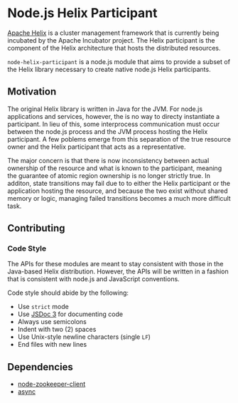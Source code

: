 # Node.js Helix Participant

[Apache Helix](http://helix.incubator.apache.org/) is a cluster management framework that is
currently being incubated by the Apache Incubator project. The Helix participant is the
component of the Helix architecture that hosts the distributed resources.

`node-helix-participant` is a node.js module that aims to provide a subset of the Helix library
necessary to create native node.js Helix participants.

## Motivation

The original Helix library is written in Java for the JVM. For node.js applications and
services, however, the is no way to directy instantiate a participant. In lieu of this, some
interprocess communication must occur between the node.js process and the JVM process hosting the
Helix participant. A few poblems emerge from this separation of the true resource owner and the
Helix participant that acts as a representative.

The major concern is that there is now inconsistency between actual ownership of the resource and
what is known to the participant, meaning the guarantee of atomic region ownership is no longer
strictly true. In additon, state transitions may fail due to to either the Helix participant or the
application hosting the resource, and because the two exist without shared memory or logic, managing
failed transitions becomes a much more difficult task.

## Contributing

### Code Style

The APIs for these modules are meant to stay consistent with those in the Java-based Helix
distribution. However, the APIs will be written in a fashion that is consistent with node.js and
JavaScript conventions.

Code style should abide by the following:

* Use `strict` mode
* Use [JSDoc 3](http://usejsdoc.org/) for documenting code
* Always use semicolons
* Indent with two (2) spaces
* Use Unix-style newline characters (single `LF`)
* End files with new lines

## Dependencies

* [node-zookeeper-client](https://github.com/alexguan/node-zookeeper-client)
* [async](https://github.com/caolan/async)
